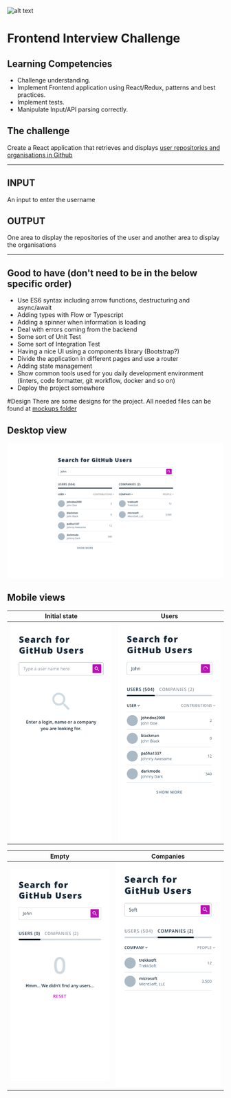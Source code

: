 ![alt text](https://www.trekksoft.com/hs-fs/hubfs/TrekkSoft%20logo.png?width=1600&name=TrekkSoft%20logo.png "Trekksoft")

# Frontend Interview Challenge

## Learning Competencies
- Challenge understanding.
- Implement Frontend application using React/Redux, patterns and best practices.
- Implement tests.
- Manipulate Input/API parsing correctly.

## The challenge

Create a React application that retrieves and displays [user repositories and organisations in Github](https://docs.github.com/en/rest)


---


## INPUT
An input to enter the username

## OUTPUT
One area to display the repositories of the user and another area to display the organisations

---

## Good to have (don't need to be in the below specific order)
* Use ES6 syntax including arrow functions, destructuring and async/await
* Adding types with Flow or Typescript
* Adding a spinner when information is loading
* Deal with errors coming from the backend
* Some sort of Unit Test
* Some sort of Integration Test
* Having a nice UI using a components library (Bootstrap?)
* Divide the application in different pages and use a router
* Adding state management
* Show common tools used for you daily development environment (linters, code formatter, git workflow, docker and so on)
* Deploy the project somewhere

#Design
There are some designs for the project. All needed files can be found at [mockups folder](mockup)
## Desktop view
![Overview](images/1280.png)

## Mobile views
Initial state              |  Users
:-------------------------:|:-------------------------:
![](images/375.1.png)      |  ![](images/375.2.png)

Empty                      |  Companies
:-------------------------:|:-------------------------:
![](images/375.3.png)      |  ![](images/375.4.png)
